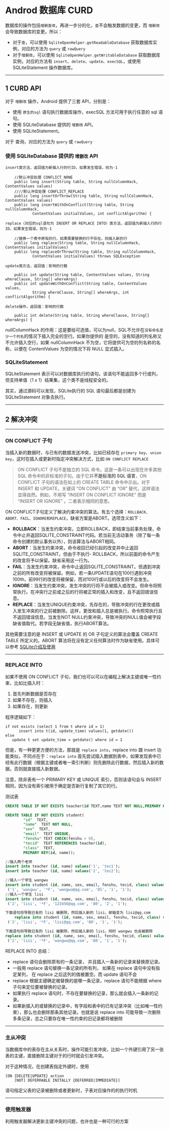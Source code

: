 # Androd 数据库 CURD

数据库的操作包括`增删查改`，再进一步分的化，`查`不会触发数据的变更，而 `增删改` 会导致数据库的变更。所以：

- 对于`查`，可以使用 `SqliteOpenHelper.getReadableDatabase` 获取数据库实例，对应的方法为 `query` 或 `rawQuery`
- 对于`增删改`，可以使用 `SqliteOpenHelper.getWritableDatabase` 获取数据库实例，对应的方法有 `insert`、`delete`、`update`、`execSQL`，或使用 SQLiteStatement 操作数据库。

---
## 1 CURD API

对于 `增删改` 操作，Android 提供了三套 API，分别是：

- 使用 `原生的sql` 语句执行数据库操作，execSQL 方法可用于执行任意的 sql 语句。
- 使用 SQLiteDatabase 提供的 `增删改` API。
- 使用 SQLiteStatement。

对于 查询，对应的方法为 `query` 或 `rawQuery`


### 使用 SQLiteDatabase 提供的 `增删改` API

```
insert类方法，返回值为新插入行的行ID，如果发生错误，则为-1

    //默认冲突处理 CONFLICT_NONE
    public long insert(String table, String nullColumnHack, ContentValues values)
    ////默认冲突处理 CONFLICT_REPLACE
    public long insertOrThrow(String table, String nullColumnHack, ContentValues values)
    public long insertWithOnConflict(String table, String nullColumnHack,
            ContentValues initialValues, int conflictAlgorithm) {

replace（对应的sql语句为 INSERT OR REPLACE INTO）类方法，返回值为新插入行的行ID，如果发生错误，则为-1

    //替换一个表中原有的行，如果需要替换的行不存在，则插入新的行
    public long replace(String table, String nullColumnHack, ContentValues initialValues)
    public long replaceOrThrow(String table, String nullColumnHack,
            ContentValues initialValues) throws SQLException

update类方法，返回值：影响的行数

    public int update(String table, ContentValues values, String whereClause, String[] whereArgs)
    public int updateWithOnConflict(String table, ContentValues values,
            String whereClause, String[] whereArgs, int conflictAlgorithm) {

delete操作，返回值：影响的行数

    public int delete(String table, String whereClause, String[] whereArgs) {
```

nullColumnHack 的作用：这是要给可选值，可以为null，SQL不允许在`没有命名至少一个列名`的情况下插入完全的空行。如果你提供的  是空的，没有知道的列名称又不允许插入空行，如果 nullColumnHack 不为空，它将提供可为空的列名称的名称，以便在 ContentValues 为空的情况下将 NULL 显式插入。

### SQLiteStatement

SQLiteStatement 表示可以对数据库执行的语句。该语句不能返回多个行或列，但支持单值（1 x 1）结果集，这个类不是线程安全的。

其实，通过源码可以发现，SQLite执行的 SQL 语句最后都是创建为 SQLiteStatement 对象去执行。


---
## 2 解决冲突

---
### ON CONFLICT 子句

当插入新的数据时，与已有的数据发送冲突，比如已经存在 `primary key`、`union key`，这时在插入或更新时指定冲突解决方式，比如 `ON CONFLICT REPLACE`

>ON CONFLICT 子句不是独立的 SQL 命令。这是一条可以出现在许多其他 SQL 命令中的非标准的子句。由于它并**不是标准的 SQL 语言**，ON CONFLICT 子句的语法在如上的 CREATE TABLE 命令中示出。对于 INSERT 和 UPDATE，关键词 “ON CONFLICT” 由 “OR” 替代，这样语法显得自然。例如，不用写 “INSERT ON CONFLICT IGNORE” 而是 “INSERT OR IGNORE” 。二者表示相同的意思。

ON CONFLICT子句定义了解决约束冲突的算法。有五个选择：`ROLLBACK、ABORT、FAIL、IGNORE和REPLACE`，缺省方案是ABORT。选项含义如下：

- **ROLLBACK**：当发生约束冲突，立即ROLLBACK，即结束当前事务处理，命令中止并返回SQLITE_CONSTRAINT代码。若当前无活动事务（除了每一条命令创建的默认事务以外），则该算法与ABORT相同。
- **ABORT**：当发生约束冲突，命令收回已经引起的改变并中止返回SQLITE_CONSTRAINT。但由于不执行- ROLLBACK，所以前面的命令产生的改变将予以保留。缺省采用这一行为。
- **FAIL**：当发生约束冲突，命令中止返回SQLITE_CONSTRAINT。但遇到冲突之前的所有改变将被保留。例如，若一条UPDATE语句在100行遇到冲突100th，前99行的改变将被保留，而对100行或以后的改变将不会发生。
- **IGNORE**：当发生约束冲突，发生冲突的行将不会被插入或改变。但命令将照常执行。在冲突行之前或之后的行将被正常的插入和改变，且不返回错误信息。
- **REPLACE**：当发生UNIQUE约束冲突，先存在的，导致冲突的行在更改或插入发生冲突的行之前被删除。这样，更改和插入总是被执行。命令照常执行且不返回错误信息。当发生NOT NULL约束冲突，导致冲突的NULL值会被字段缺省值取代。若字段无缺省值，执行ABORT算法。

其他需要注意的是 INSERT 或 UPDATE 的 OR 子句定义的算法会覆盖 CREATE TABLE 所定义的。ABORT 算法将在没有定义任何算法时作为缺省使用。具体可以参考 [SQLite介绍及使用](http://www.cnblogs.com/txw1958/archive/2012/11/16/sqlite-basic.html)

---
### REPLACE INTO

如果不使用 ON CONFLICT 子句，我们也可以可以在编程上解决主键或唯一性约束，比如比插入时：

1. 首先判断数据是否存在
2. 如果不存在，则插入
3. 如果存在，则更新

程序逻辑如下：

```
if not exists (select 1 from t where id = 1)
      insert into t(id, update_time) values(1, getdate())
else
   update t set update_time = getdate() where id = 1
```

但是，有一种更更方便的方法，那就是 `replace into`，replace into 跟 insert 功能类似，不同点在于：`replace into` 首先尝试插入数据到表中，如果发现表中已经有此行数据（根据主键或者唯一索引判断）则先删除此行数据，然后插入新的数据。否则就直接插入新数据。

注意，除非表有一个 PRIMARY KEY 或 UNIQUE 索引，否则该语句会与 INSERT 相同，因为没有索引被用于确定是否新行复制了其它的行。

测试表
```sql
CREATE TABLE IF NOT EXISTS teacher(id TEXT,name TEXT NOT NULL,PRIMARY KEY(id));

CREATE TABLE IF NOT EXISTS student(
        "id"  TEXT,
        "name"  TEXT NOT NULL,
        "sex"  TEXT,
        "email"  TEXT UNIQUE,
        "fenshu" TEXT CHECK(fenshu > 0),
        "tecid"  TEXT REFERENCES teacher(id),
        "class"  TEXT, 
        PRIMARY KEY(id, name));

//插入两个老师
insert into teacher (id, name) values('1', 'tec1');
insert into teacher (id, name) values('2', 'tec2');

//插入一个学生 wangwu
insert into student (id, name, sex, email, fenshu, tecid, class) values
 ('1', 'wangwu', '*F', 'wangwu@qq.com', '85', '1', '1');
//插入一个学生 lisi
insert into student (id, name, sex, email, fenshu, tecid, class) values
 ('2', 'lisi', '*F', '123456@qq.com', '80', '2', '1');

下面语句将导致已有的 lisi 被删除，然后插入新的 lisi，邮箱变为 lisi@qq.com
    replace into student (id, name, sex, email, fenshu, tecid, class) values
 ('2', 'lisi', '*F', 'lisi@qq.com', '80', '1', '1');

下面语句将导致已有的 lisi 被删除，然后插入新的 lisi，同时 wangwu 也会被删除
replace into student (id, name, sex, email, fenshu, tecid, class) values
 ('2', 'lisi', '*F', 'wangwu@qq.com', '80', '1', '1');
```

REPLACE INTO 总结：

- replace 语句会删除原有的一条记录， 并且插入一条新的记录来替换原记录。
- 一般用 replace 语句替换一条记录的所有列， 如果在 replace 语句中没有指定某列， 在 replace 之后这列的值被置空。而 update 语句不会
- replace 根据主键确定被替换的是哪一条记录，replace 语句不能根据 where 子句来定位要被替换的记录。
- 如果执行 replace 语句时，不存在要替换的记录，那么就会插入一条新的记录。
- 如果新插入的或替换的记录中，有字段和表中的已有记录冲突（比如唯一性约束），那么也会删除那条其他记录。也就是说 replace into 可能导致一次删除多条记录，总之只要存在唯一性约束的旧记录都将被删除

---
### 主从冲突

当数据库中的表存在主从关系时，操作可能引发冲突，比如一个外键引用了另一张表的主键，直接删除主键对于的行时就会引发冲突。

对于这种情况，在创建表指定外键时，使用
```
[ON {DELETE|UPDATE} action
    [NOT] DEFERRABLE INITALLY {DEFERRED|IMMEDIATE}]
```
语句指定父表的记录被删除或者更新时，子表对应操作的的执行时机

---
### 使用触发器

利用触发器解决更新主键冲突的问题，也许也是一种可行的方案

